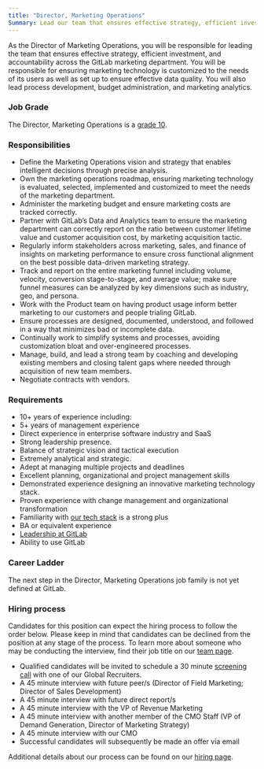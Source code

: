 ```yaml
---
title: "Director, Marketing Operations"
Summary: Lead our team that ensures effective strategy, efficient investment, and accountability across the GitLab marketing department.
---
```


As the Director of Marketing Operations, you will be responsible for leading the team that ensures effective strategy, efficient investment, and accountability across the GitLab marketing department. You will be responsible for ensuring marketing technology is customized to the needs of its users as well as set up to ensure effective data quality. You will also lead  process development, budget administration, and marketing analytics.

### Job Grade

The Director, Marketing Operations is a [grade 10](https://about.gitlab.com/handbook/total-rewards/compensation/compensation-calculator/#gitlab-job-grades).

### Responsibilities

- Define the Marketing Operations vision and strategy that enables intelligent decisions through precise analysis.
- Own the marketing operations roadmap, ensuring marketing technology is evaluated, selected, implemented and customized to meet the needs of the marketing department.
- Administer the marketing budget and ensure marketing costs are tracked correctly.
- Partner with GitLab’s Data and Analytics team to ensure the marketing department can correctly report on the ratio between customer lifetime value and customer acquisition cost, by marketing acquisition tactic.
- Regularly inform stakeholders across marketing, sales, and finance of insights on marketing performance to ensure cross functional alignment on the best possible data-driven marketing strategy.
- Track and report on the entire marketing funnel including volume, velocity, conversion stage-to-stage, and average value; make sure funnel measures can be analyzed by key dimensions such as industry, geo, and persona.
- Work with the Product team on having product usage inform better marketing to our customers and people trialing GitLab.
- Ensure processes are designed, documented, understood, and followed in a way that minimizes bad or incomplete data.
- Continually work to simplify systems and processes, avoiding customization bloat and over-engineered processes.
- Manage, build, and lead a strong team by coaching and developing existing members and closing talent gaps where needed through acquisition of new team members.
- Negotiate contracts with vendors.

### Requirements

- 10+ years of experience including:
- 5+ years of management experience
- Direct experience in enterprise software industry and SaaS
- Strong leadership presence.
- Balance of strategic vision and tactical execution
- Extremely analytical and strategic.
- Adept at managing multiple projects and deadlines
- Excellent planning, organizational and project management skills
- Demonstrated experience designing an innovative marketing technology stack.
- Proven experience with change management and organizational transformation
- Familiarity with [our tech stack](https://about.gitlab.com/handbook/marketing/marketing-operations/#-tech-stack) is a strong plus
- BA or equivalent experience
- [Leadership at GitLab](https://about.gitlab.com/company/team/structure/#director-group)
- Ability to use GitLab

### Career Ladder

The next step in the Director, Marketing Operations job family is not yet defined at GitLab.

### Hiring process

Candidates for this position can expect the hiring process to follow the order below. Please keep in mind that candidates can be declined from the position at any stage of the process. To learn more about someone who may be conducting the interview, find their job title on our [team page](https://about.gitlab.com/company/team/).

- Qualified candidates will be invited to schedule a 30 minute [screening call](https://about.gitlab.com/handbook/hiring/interviewing/#conducting-a-screening-call) with one of our Global Recruiters.
- A 45 minute interview with future peer/s (Director of Field Marketing; Director of Sales Development)
- A 45 minute interview with future direct report/s
- A 45 minute interview with the VP of Revenue Marketing
- A 45 minute interview with another member of the CMO Staff (VP of Demand Generation, Director of Marketing Strategy)
- A 45 minute interview with our CMO
- Successful candidates will subsequently be made an offer via email

Additional details about our process can be found on our [hiring page](https://about.gitlab.com/handbook/hiring/).

